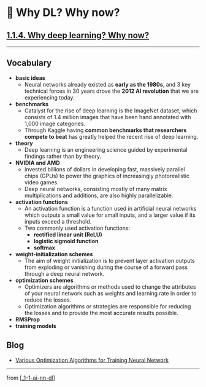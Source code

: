 # 🌱 Why DL? Why now?

## [**1.1.4.** Why deep learning? Why now?](https://livebook.manning.com/book/deep-learning-with-javascript/chapter-1/75)

---

## **Vocabulary**

- <b>basic ideas</b>
  - Neural networks already existed as **early as the 1980s**, and 3 key technical forces in 30 years drove the **2012 AI revolution** that we are experiencing today.
- <b>benchmarks</b>
  - Catalyst for the rise of deep learning is the ImageNet dataset, which consists of 1.4 million images that have been hand annotated with 1,000 image categories.
  - Through Kaggle having **common benchmarks that researchers compete to beat** has greatly helped the recent rise of deep learning.
- <b>theory</b>
  - Deep learning is an engineering science guided by experimental findings rather than by theory.
- <b>NVIDIA and AMD</b>
  - invested billions of dollars in developing fast, massively parallel chips (GPUs) to power the graphics of increasingly photorealistic video games.
  - Deep neural networks, consisting mostly of many matrix multiplications and additions, are also highly parallelizable.
- <b>activation functions</b>
  - An activation function is a function used in artificial neural networks which outputs a small value for small inputs, and a larger value if its inputs exceed a threshold.
  - Two commonly used activation functions:
    - **rectified linear unit (ReLU)**
    - **logistic sigmoid function**
    - **softmax**
- <b>weight-initialization schemes</b>
  - The aim of weight initialization is to prevent layer activation outputs from exploding or vanishing during the course of a forward pass through a deep neural network.
- <b>optimization schemes</b>
  - Optimizers are algorithms or methods used to change the attributes of your neural network such as weights and learning rate in order to reduce the losses.
  - Optimization algorithms or strategies are responsible for reducing the losses and to provide the most accurate results possible.
- <b>RMSProp</b>
- <b>training models</b>

## **Blog**

- [Various Optimization Algorithms for Training Neural Network](https://towardsdatascience.com/optimizers-for-training-neural-network-59450d71caf6#:~:text=Optimizers%20are%20algorithms%20or%20methods,order%20to%20reduce%20the%20losses.&text=Optimization%20algorithms%20or%20strategies%20are,the%20most%20accurate%20results%20possible.)

<link rel="stylesheet" type="text/css" media="all" href="../../../assets/css/custom.css" />

---

from [[_1-1-ai-nn-dl]]

[//begin]: # "Autogenerated link references for markdown compatibility"
[_1-1-ai-nn-dl]: _1-1-ai-nn-dl.md "🌱 AI ML NN DL"
[//end]: # "Autogenerated link references"
